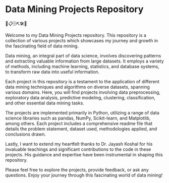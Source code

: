 # Data Mining Projects Repository
:card_index::clipboard::file_cabinet::pick::hammer_and_wrench::mag_right:

Welcome to my Data Mining Projects repository. This repository is a collection of various projects which showcases my journey and growth in the fascinating field of data mining.

Data mining, an integral part of data science, involves discovering patterns and extracting valuable information from large datasets. It employs a variety of methods, including machine learning, statistics, and database systems, to transform raw data into useful information.

Each project in this repository is a testament to the application of different data mining techniques and algorithms on diverse datasets, spanning various domains. Here, you will find projects involving data preprocessing, exploratory data analysis, predictive modeling, clustering, classification, and other essential data mining tasks.

The projects are implemented primarily in Python, utilizing a range of data science libraries such as pandas, NumPy, Scikit-learn, and Matplotlib, among others. Each project includes a comprehensive readme file that details the problem statement, dataset used, methodologies applied, and conclusions drawn.

Lastly, I want to extend my heartfelt thanks to Dr. Jayash Koshal for his invaluable teachings and significant contributions to the code in these projects. His guidance and expertise have been instrumental in shaping this repository.

Please feel free to explore the projects, provide feedback, or ask any questions. Enjoy your journey through this fascinating world of data mining!
